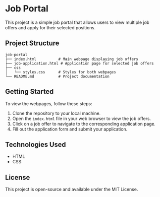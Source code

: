 # Job Portal

This project is a simple job portal that allows users to view multiple job offers and apply for their selected positions. 

## Project Structure

```
job-portal
├── index.html          # Main webpage displaying job offers
├── job-application.html # Application page for selected job offers
├── css
│   └── styles.css      # Styles for both webpages
└── README.md           # Project documentation
```

## Getting Started

To view the webpages, follow these steps:

1. Clone the repository to your local machine.
2. Open the `index.html` file in your web browser to view the job offers.
3. Click on a job offer to navigate to the corresponding application page.
4. Fill out the application form and submit your application.

## Technologies Used

- HTML
- CSS

## License

This project is open-source and available under the MIT License.